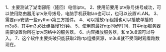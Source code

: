 1、主要测试了湖南邵阳（隆回）电信iptv。
2、使用前要用iptv账号拨号成功，可以使用路由器用iptv账号拨号，电脑手机获取lan也可以，也可以设置VLAN。
3、需要pip安装一些python第三方插件。
4、可以播放rtp组播也可以播放单播的m3u8，其中m3u8比组播慢1分钟。
5、使用前最好ntp同步时间，其中ntp服务器需要设置你所在iptv网络中的服务器。
6、内容播放服务器，和m3u8源可以导入。
7、这个软件主要突破只能获取2路rtp组播资源，m3u8就不受同时观看路数现在。
